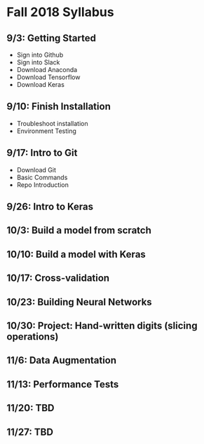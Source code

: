 # Fall 2018 Syllabus

## 9/3: Getting Started
- Sign into Github
- Sign into Slack
- Download Anaconda
- Download Tensorflow
- Download Keras

## 9/10: Finish Installation
- Troubleshoot installation
- Environment Testing

## 9/17: Intro to Git
- Download Git
- Basic Commands
- Repo Introduction

## 9/26: Intro to Keras

## 10/3: Build a model from scratch

## 10/10: Build a model with Keras

## 10/17: Cross-validation

## 10/23: Building Neural Networks

## 10/30: Project: Hand-written digits (slicing operations) 

## 11/6: Data Augmentation

## 11/13: Performance Tests

## 11/20: TBD

## 11/27: TBD
